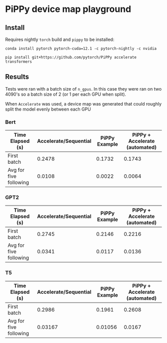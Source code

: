 # PiPPy device map playground

## Install

Requires nightly `torch` build and `pippy` to be installed:

```
conda install pytorch pytorch-cuda=12.1 -c pytorch-nightly -c nvidia
```

```
pip install git+https://github.com/pytorch/PiPPy accelerate transformers
```

## Results

Tests were ran with a batch size of `n_gpus`. In this case they were ran on 
two 4090's so a batch size of 2 (or 1 per each GPU when split).

When `Accelerate` was used, a device map was generated that could roughly split
the model evenly between each GPU

### Bert

| Time Elapsed (s) | Accelerate/Sequential | PiPPy Example | PiPPy + Accelerate (automated) |
|---|---|---|---|
| First batch | 0.2478 | 0.1732 | 0.1743 |
| Avg for five following | 0.0108 | 0.0022 | 0.0064 |

### GPT2

| Time Elapsed (s) | Accelerate/Sequential | PiPPy Example | PiPPy + Accelerate (automated) |
|---|---|---|---|
| First batch | 0.2745 | 0.2146 | 0.2216 |
| Avg for five following | 0.0341 | 0.0117 | 0.0136 |

### T5

| Time Elapsed (s) | Accelerate/Sequential | PiPPy Example | PiPPy + Accelerate (automated) |
|---|---|---|---|
| First batch | 0.2986 | 0.1961 | 0.2608 |
| Avg for five following | 0.03167 | 0.01056 | 0.0167 |
